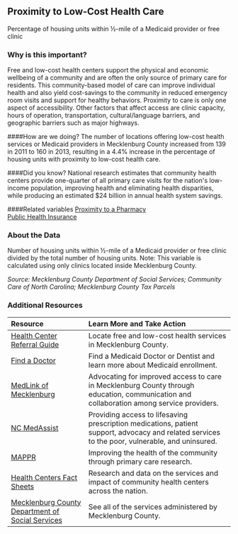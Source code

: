 ﻿## Proximity to Low-Cost Health Care
Percentage of housing units within &#189;-mile of a Medicaid provider or free clinic

### Why is this important?
Free and low-cost health centers support the physical and economic wellbeing of a community and are often the only source of primary care for residents. This community-based model of care can improve individual health and also yield cost-savings to the community in reduced emergency room visits and support for healthy behaviors. Proximity to care is only one aspect of accessibility. Other factors that affect access are clinic capacity, hours of operation, transportation, cultural/language barriers, and geographic barriers such as major highways. 

####How are we doing?
The number of locations offering low-cost health services or Medicaid providers in Mecklenburg County increased from 139 in 2011 to 160 in 2013, resulting in a 4.4% increase in the percentage of housing units with proximity to low-cost health care.

####Did you know?
National research estimates that community health centers provide one-quarter of all primary care visits for the nation's low-income population, improving health and eliminating health disparities, while producing an estimated $24 billion in annual health system savings.

####Related variables
<a href="javascript:void(0)" onclick="model.metricId = 'm46'">Proximity to a Pharmacy</a>  
<a href="javascript:void(0)" onclick="model.metricId = 'm81'">Public Health Insurance</a>  

### About the Data
Number of housing units within &#189;-mile of a Medicaid provider or free clinic divided by the total number of housing units. Note: This variable is calculated using only clinics located inside Mecklenburg County.

_Source: Mecklenburg County Department of Social Services; Community Care of North Carolina; Mecklenburg County Tax Parcels_

### Additional Resources
|Resource | Learn More and Take Action | 
|:--- | :--- |
|[Health Center Referral Guide](http://charmeck.org/mecklenburg/county/HealthDepartment/Documents/FreeLowCostClinics.pdf)|Locate free and low-cost health services in Mecklenburg County.
|[Find a Doctor](http://www.ccpgm.org/Home)| Find a Medicaid Doctor or Dentist and learn more about Medicaid enrollment.
|[MedLink of Mecklenburg](http://charmeck.org/mecklenburg/county/HealthDepartment/Pages/MedLink.aspx)| Advocating for improved access to care in Mecklenburg County through education, communication and collaboration among service providers.
|[NC MedAssist](http://www.medassist.org/)|Providing access to lifesaving prescription medications, patient support, advocacy and related services to the poor, vulnerable, and uninsured.
|[MAPPR](http://www.mapprnc.org/)| Improving the health of the community through primary care research.
|[Health Centers Fact Sheets](http://www.nachc.com/research-factsheets.cfm) |Research and data on the services and impact of community health centers across the nation.
|[Mecklenburg County Department of Social Services](http://charmeck.org/mecklenburg/county/dss/Pages/Default.aspx)| See all of the services administered by Mecklenburg County.